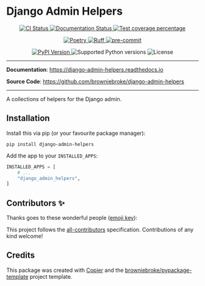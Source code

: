 # Django Admin Helpers

<p align="center">
  <a href="https://github.com/browniebroke/django-admin-helpers/actions/workflows/ci.yml?query=branch%3Amain">
    <img src="https://img.shields.io/github/actions/workflow/status/browniebroke/django-admin-helpers/ci.yml?branch=main&label=CI&logo=github&style=flat-square" alt="CI Status" >
  </a>
  <a href="https://django-admin-helpers.readthedocs.io">
    <img src="https://img.shields.io/readthedocs/django-admin-helpers.svg?logo=read-the-docs&logoColor=fff&style=flat-square" alt="Documentation Status">
  </a>
  <a href="https://codecov.io/gh/browniebroke/django-admin-helpers">
    <img src="https://img.shields.io/codecov/c/github/browniebroke/django-admin-helpers.svg?logo=codecov&logoColor=fff&style=flat-square" alt="Test coverage percentage">
  </a>
</p>
<p align="center">
  <a href="https://python-poetry.org/">
    <img src="https://img.shields.io/endpoint?url=https://python-poetry.org/badge/v0.json" alt="Poetry">
  </a>
  <a href="https://github.com/astral-sh/ruff">
    <img src="https://img.shields.io/endpoint?url=https://raw.githubusercontent.com/astral-sh/ruff/main/assets/badge/v2.json" alt="Ruff">
  </a>
  <a href="https://github.com/pre-commit/pre-commit">
    <img src="https://img.shields.io/badge/pre--commit-enabled-brightgreen?logo=pre-commit&logoColor=white&style=flat-square" alt="pre-commit">
  </a>
</p>
<p align="center">
  <a href="https://pypi.org/project/django-admin-helpers/">
    <img src="https://img.shields.io/pypi/v/django-admin-helpers.svg?logo=python&logoColor=fff&style=flat-square" alt="PyPI Version">
  </a>
  <img src="https://img.shields.io/pypi/pyversions/django-admin-helpers.svg?style=flat-square&logo=python&amp;logoColor=fff" alt="Supported Python versions">
  <img src="https://img.shields.io/pypi/l/django-admin-helpers.svg?style=flat-square" alt="License">
</p>

---

**Documentation**: <a href="https://django-admin-helpers.readthedocs.io" target="_blank">https://django-admin-helpers.readthedocs.io </a>

**Source Code**: <a href="https://github.com/browniebroke/django-admin-helpers" target="_blank">https://github.com/browniebroke/django-admin-helpers </a>

---

A collections of helpers for the Django admin.

## Installation

Install this via pip (or your favourite package manager):

`pip install django-admin-helpers`

Add the app to your `INSTALLED_APPS`:

```python
INSTALLED_APPS = [
    # ...
    "django_admin_helpers",
]
```

## Contributors ✨

Thanks goes to these wonderful people ([emoji key](https://allcontributors.org/docs/en/emoji-key)):

<!-- prettier-ignore-start -->
<!-- ALL-CONTRIBUTORS-LIST:START - Do not remove or modify this section -->
<!-- markdownlint-disable -->
<!-- markdownlint-enable -->
<!-- ALL-CONTRIBUTORS-LIST:END -->
<!-- prettier-ignore-end -->

This project follows the [all-contributors](https://github.com/all-contributors/all-contributors) specification. Contributions of any kind welcome!

## Credits

This package was created with
[Copier](https://copier.readthedocs.io/) and the
[browniebroke/pypackage-template](https://github.com/browniebroke/pypackage-template)
project template.
